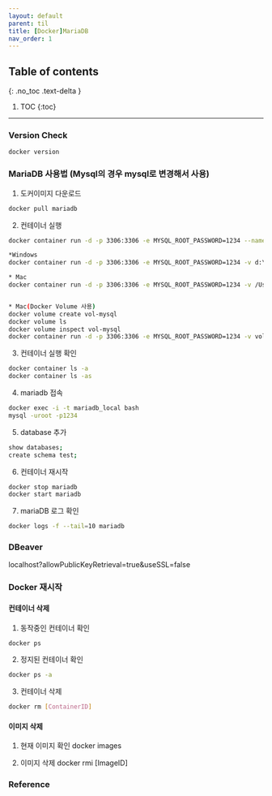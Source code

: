 ---layout: defaultparent: tiltitle: [Docker]MariaDBnav_order: 1---## Table of contents{: .no_toc .text-delta }1. TOC{:toc}---### Version Check 
```
docker version
```

### MariaDB 사용법 (Mysql의 경우 mysql로 변경해서 사용)
1. 도커이미지 다운로드

```bash
docker pull mariadb
```

2. 컨테이너 실행
```bash
docker container run -d -p 3306:3306 -e MYSQL_ROOT_PASSWORD=1234 --name mariadb_local mariadb

*Windows
docker container run -d -p 3306:3306 -e MYSQL_ROOT_PASSWORD=1234 -v d:\docker\maria:/var/mariadb --restart=always --name mariadb_local mariadb

* Mac
docker container run -d -p 3306:3306 -e MYSQL_ROOT_PASSWORD=1234 -v /Users/Shared/data/mariadb:/var/lib/mariadb --restart=always --name mariadb_local mariadb


* Mac(Docker Volume 사용)
docker volume create vol-mysql
docker volume ls
docker volume inspect vol-mysql
docker container run -d -p 3306:3306 -e MYSQL_ROOT_PASSWORD=1234 -v vol-mysql:/var/lib/mysql --restart=always --name mysql_local mysql
```

3. 컨테이너 실행 확인
```bash
docker container ls -a
docker container ls -as
```

4. mariadb 접속
```bash
docker exec -i -t mariadb_local bash
mysql -uroot -p1234
```

5. database 추가
```bash
show databases;
create schema test;
```

6. 컨테이너 재시작
```bash
docker stop mariadb
docker start mariadb
```

7. mariaDB 로그 확인
```bash
docker logs -f --tail=10 mariadb
```

### DBeaver
localhost?allowPublicKeyRetrieval=true&useSSL=false

### Docker 재시작

#### 컨테이너 삭제
1. 동작중인 컨테이너 확인
```bash
docker ps
```

2. 정지된 컨테이너 확인
```bash
docker ps -a
```

3. 컨테이너 삭제
```bash
docker rm [ContainerID]
```

#### 이미지 삭제
1. 현재 이미지 확인
docker images

2. 이미지 삭제
docker rmi [ImageID]

### Reference




